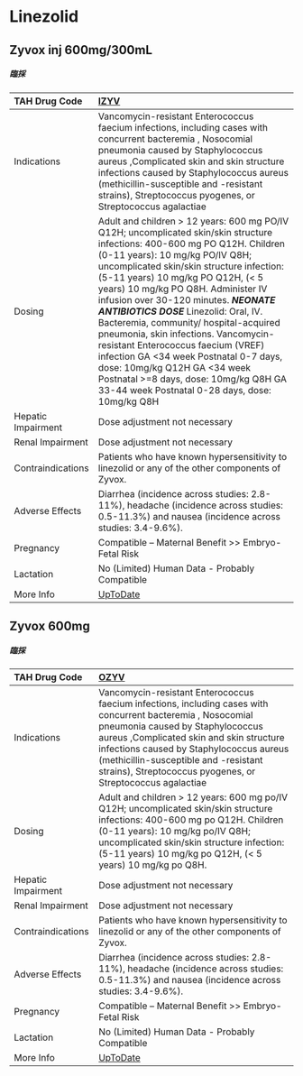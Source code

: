 # Linezolid

## Zyvox inj 600mg/300mL

##### 臨採

| TAH Drug Code      | [IZYV](https://www.tahsda.org.tw/drugs/hissearch.php?drug_code=IZYV)                                                                                                                                                                                                                                                                                                                                                                                                                                                                                                                                                                                                  |
|:-------------------|:----------------------------------------------------------------------------------------------------------------------------------------------------------------------------------------------------------------------------------------------------------------------------------------------------------------------------------------------------------------------------------------------------------------------------------------------------------------------------------------------------------------------------------------------------------------------------------------------------------------------------------------------------------------------|
| Indications        | Vancomycin-resistant Enterococcus faecium infections, including cases with concurrent bacteremia , Nosocomial pneumonia caused by Staphylococcus aureus ,Complicated skin and skin structure infections caused by Staphylococcus aureus (methicillin-susceptible and -resistant strains), Streptococcus pyogenes, or Streptococcus agalactiae                                                                                                                                                                                                                                                                                                                         |
| Dosing             | Adult and children > 12 years: 600 mg PO/IV Q12H; uncomplicated skin/skin structure infections: 400-600 mg PO Q12H. Children (0-11 years): 10 mg/kg PO/IV Q8H; uncomplicated skin/skin structure infection: (5-11 years) 10 mg/kg PO Q12H, (< 5 years) 10 mg/kg PO Q8H. Administer IV infusion over 30-120 minutes. *****NEONATE ANTIBIOTICS DOSE***** Linezolid: Oral, IV. Bacteremia, community/ hospital-acquired pneumonia, skin infections. Vancomycin-resistant Enterococcus faecium (VREF) infection GA <34 week Postnatal 0-7 days, dose: 10mg/kg Q12H GA <34 week Postnatal >=8 days, dose: 10mg/kg Q8H GA 33-44 week Postnatal 0-28 days, dose: 10mg/kg Q8H |
| Hepatic Impairment | Dose adjustment not necessary                                                                                                                                                                                                                                                                                                                                                                                                                                                                                                                                                                                                                                         |
| Renal Impairment   | Dose adjustment not necessary                                                                                                                                                                                                                                                                                                                                                                                                                                                                                                                                                                                                                                         |
| Contraindications  | Patients who have known hypersensitivity to linezolid or any of the other components of Zyvox.                                                                                                                                                                                                                                                                                                                                                                                                                                                                                                                                                                        |
| Adverse Effects    | Diarrhea (incidence across studies: 2.8-11%), headache (incidence across studies: 0.5-11.3%) and nausea (incidence across studies: 3.4-9.6%).                                                                                                                                                                                                                                                                                                                                                                                                                                                                                                                         |
| Pregnancy          | Compatible – Maternal Benefit >> Embryo-Fetal Risk                                                                                                                                                                                                                                                                                                                                                                                                                                                                                                                                                                                                                    |
| Lactation          | No (Limited) Human Data - Probably Compatible                                                                                                                                                                                                                                                                                                                                                                                                                                                                                                                                                                                                                         |
| More Info          | [UpToDate](https://www.uptodate.com/contents/linezolid-drug-information)                                                                                                                                                                                                                                                                                                                                                                                                                                                                                                                                                                                              |

## Zyvox 600mg

##### 臨採

| TAH Drug Code      | [OZYV](https://www.tahsda.org.tw/drugs/hissearch.php?drug_code=OZYV)                                                                                                                                                                                                                                                                          |
|:-------------------|:----------------------------------------------------------------------------------------------------------------------------------------------------------------------------------------------------------------------------------------------------------------------------------------------------------------------------------------------|
| Indications        | Vancomycin-resistant Enterococcus faecium infections, including cases with concurrent bacteremia , Nosocomial pneumonia caused by Staphylococcus aureus ,Complicated skin and skin structure infections caused by Staphylococcus aureus (methicillin-susceptible and -resistant strains), Streptococcus pyogenes, or Streptococcus agalactiae |
| Dosing             | Adult and children > 12 years: 600 mg po/IV Q12H; uncomplicated skin/skin structure infections: 400-600 mg po Q12H. Children (0-11 years): 10 mg/kg po/IV Q8H; uncomplicated skin/skin structure infection: (5-11 years) 10 mg/kg po Q12H, (< 5 years) 10 mg/kg po Q8H.                                                                       |
| Hepatic Impairment | Dose adjustment not necessary                                                                                                                                                                                                                                                                                                                 |
| Renal Impairment   | Dose adjustment not necessary                                                                                                                                                                                                                                                                                                                 |
| Contraindications  | Patients who have known hypersensitivity to linezolid or any of the other components of Zyvox.                                                                                                                                                                                                                                                |
| Adverse Effects    | Diarrhea (incidence across studies: 2.8-11%), headache (incidence across studies: 0.5-11.3%) and nausea (incidence across studies: 3.4-9.6%).                                                                                                                                                                                                 |
| Pregnancy          | Compatible – Maternal Benefit >> Embryo-Fetal Risk                                                                                                                                                                                                                                                                                            |
| Lactation          | No (Limited) Human Data - Probably Compatible                                                                                                                                                                                                                                                                                                 |
| More Info          | [UpToDate](https://www.uptodate.com/contents/linezolid-drug-information)                                                                                                                                                                                                                                                                      |


